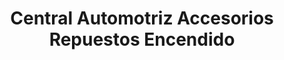 ---
title: "Central Automotriz Accesorios Repuestos Encendido"
url: /santiago/central-automotriz-accesorios-repuestos-encendido/
shop: Autoteile
---